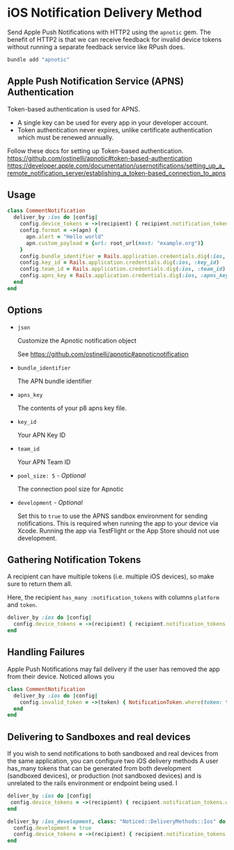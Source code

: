 # iOS Notification Delivery Method

Send Apple Push Notifications with HTTP2 using the `apnotic` gem. The benefit of HTTP2 is that we can receive feedback for invalid device tokens without running a separate feedback service like RPush does.

```bash
bundle add "apnotic"
```

## Apple Push Notification Service (APNS) Authentication

Token-based authentication is used for APNS.
* A single key can be used for every app in your developer account.
* Token authentication never expires, unlike certificate authentication which must be renewed annually.

Follow these docs for setting up Token-based authentication.
https://github.com/ostinelli/apnotic#token-based-authentication
https://developer.apple.com/documentation/usernotifications/setting_up_a_remote_notification_server/establishing_a_token-based_connection_to_apns

## Usage

```ruby
class CommentNotification
  deliver_by :ios do |config|
    config.device_tokens = ->(recipient) { recipient.notification_tokens.where(platform: :iOS).pluck(:token) }
    config.format = ->(apn) {
      apn.alert = "Hello world"
      apn.custom_payload = {url: root_url(host: "example.org")}
    }
    config.bundle_identifier = Rails.application.credentials.dig(:ios, :bundle_id)
    config.key_id = Rails.application.credentials.dig(:ios, :key_id)
    config.team_id = Rails.application.credentials.dig(:ios, :team_id)
    config.apns_key = Rails.application.credentials.dig(:ios, :apns_key)
  end
end
```

## Options

* `json`

  Customize the Apnotic notification object

  See https://github.com/ostinelli/apnotic#apnoticnotification

* `bundle_identifier`

  The APN bundle identifier

* `apns_key`

  The contents of your p8 apns key file.

* `key_id`

  Your APN Key ID

* `team_id`

  Your APN Team ID

* `pool_size: 5` - *Optional*

  The connection pool size for Apnotic

* `development` - *Optional*

  Set this to `true` to use the APNS sandbox environment for sending notifications. This is required when running the app to your device via Xcode. Running the app via TestFlight or the App Store should not use development.

## Gathering Notification Tokens

A recipient can have multiple tokens (i.e. multiple iOS devices), so make sure to return them all.

Here, the recipient `has_many :notification_tokens` with columns `platform` and `token`.

```ruby
deliver_by :ios do |config|
  config.device_tokens = ->(recipient) { recipient.notification_tokens.where(platform: :iOS).pluck(:token) }
end
```

## Handling Failures

Apple Push Notifications may fail delivery if the user has removed the app from their device. Noticed allows you

```ruby
class CommentNotification
  deliver_by :ios do |config|
    config.invalid_token = ->(token) { NotificationToken.where(token: token).destroy_all }
  end
end
```

## Delivering to Sandboxes and real devices

If you wish to send notifications to both sandboxed and real devices from the same application, you can configure two iOS delivery methods
A user has_many tokens that can be generated from both development (sandboxed devices), or production (not sandboxed devices) and is unrelated to the rails environment or endpoint being used. I

```ruby
deliver_by :ios do |config|
 config.device_tokens = ->(recipient) { recipient.notification_tokens.where(environment: :production, platform: :iOS).pluck(:token) }
end

deliver_by :ios_development, class: "Noticed::DeliveryMethods::Ios" do |config|
  config.development = true
  config.device_tokens = ->(recipient) { recipient.notification_tokens.where(environment: :development, platform: :iOS).pluck(:token) }
end
```
